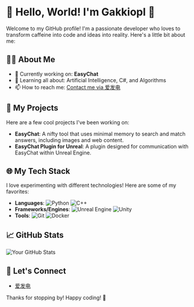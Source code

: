 # 🌟 Hello, World! I'm Gakkiopl 🌟

Welcome to my GitHub profile! I'm a passionate developer who loves to transform caffeine into code and ideas into reality. Here's a little bit about me:

## 🧑‍💻 About Me
- 🔭 Currently working on: **EasyChat**
- 🌱 Learning all about: Artificial Intelligence, C#, and Algorithms
- 📫 How to reach me: [Contact me via 爱发电](https://afdian.net/a/Gakkiopl)

## 🚀 My Projects
Here are a few cool projects I've been working on:

- **EasyChat**: A nifty tool that uses minimal memory to search and match answers, including images and web content.
- **EasyChat Plugin for Unreal**: A plugin designed for communication with EasyChat within Unreal Engine.

## 🌐 My Tech Stack
I love experimenting with different technologies! Here are some of my favorites:

- **Languages**: ![Python](https://img.shields.io/badge/Python-3776AB?style=flat-square&logo=python&logoColor=white) ![C++](https://img.shields.io/badge/C++-00599C?style=flat-square&logo=c%2B%2B&logoColor=white)
- **Frameworks/Engines**: ![Unreal Engine](https://img.shields.io/badge/Unreal-313131?style=flat-square&logo=unreal-engine&logoColor=white) ![Unity](https://img.shields.io/badge/Unity-100000?style=flat-square&logo=unity&logoColor=white)
- **Tools**: ![Git](https://img.shields.io/badge/Git-F05032?style=flat-square&logo=git&logoColor=white) ![Docker](https://img.shields.io/badge/Docker-2496ED?style=flat-square&logo=docker&logoColor=white)

## 📈 GitHub Stats
![Your GitHub Stats](https://github-readme-stats.vercel.app/api?username=Gakkiopl&show_icons=true&theme=radical)

## 🔗 Let's Connect
- [爱发电](https://afdian.net/a/Gakkiopl)

Thanks for stopping by! Happy coding! 🚀
